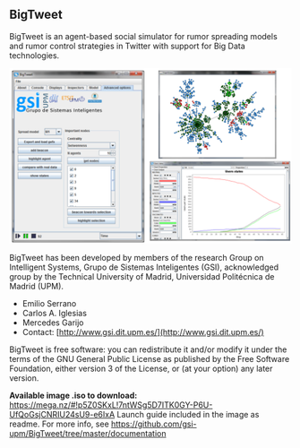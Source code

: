 ## BigTweet

BigTweet is an agent-based social simulator for rumor spreading models and rumor control strategies in Twitter with support for Big Data technologies.

![alt tag](https://raw.githubusercontent.com/gsi-upm/BigTweet/master/BigTweetGUI.png?token=AC0JInkOjvcdl9aBIo9jjXbtLdbN4vcIks5U2j6uwA%3D%3D)


BigTweet has been developed by members of the research Group on Intelligent Systems, Grupo de Sistemas Inteligentes (GSI), acknowledged group by the  Technical University of Madrid, Universidad Politécnica de Madrid (UPM).

 * Emilio Serrano
 * Carlos A. Iglesias
 * Mercedes Garijo
 * Contact: [http://www.gsi.dit.upm.es/](http://www.gsi.dit.upm.es/)

 
BigTweet is free software:  you can redistribute it and/or modify it under the terms of the GNU General Public License as published by the Free Software Foundation, either version 3 of the License, or (at your option) any later version.

**Available image .iso to download:**
https://mega.nz/#!p5Z0SKxL!7ntWSg5D7ITK0GY-P6U-UfQoGsjCNRIU24sU9-e6IxA
Launch guide included in the image as readme.
For more info, see https://github.com/gsi-upm/BigTweet/tree/master/documentation
